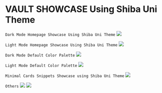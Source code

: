 # VAULT SHOWCASE Using Shiba Uni Theme

`Dark Mode Homepage Showcase Using Shiba Uni Theme`
<img src="https://github.com/faroukx/Obsidian-shiba-uni-theme/blob/main/img/faroukvault/3faroukhomepagedark.png?raw=true">

`Light Mode Homepage Showcase Using Shiba Uni Theme`
<img src="https://github.com/faroukx/Obsidian-shiba-uni-theme/blob/main/img/faroukvault/3faroukhomepagelight.png?raw=true">

`Dark Mode Default Color Palette`
<img src="https://github.com/faroukx/Obsidian-shiba-uni-theme/blob/main/img/faroukvault/1homepagedark.png?raw=true">

`Light Mode Default Color Palette`
<img src="https://github.com/faroukx/Obsidian-shiba-uni-theme/blob/main/img/faroukvault/1homepagelight.png?raw=true">

`Minimal Cards Snippets Showcase using Shiba Uni Theme`
<img src="https://github.com/faroukx/Obsidian-shiba-uni-theme/blob/main/img/faroukvault/2myanimelist.png?raw=true">

`Others`
<img src="https://github.com/faroukx/Obsidian-shiba-uni-theme/blob/main/img/faroukvault/4worksetupdark.png?raw=true">
<img src="https://github.com/faroukx/Obsidian-shiba-uni-theme/blob/main/img/faroukvault/5cardsworkspace.png?raw=true">

